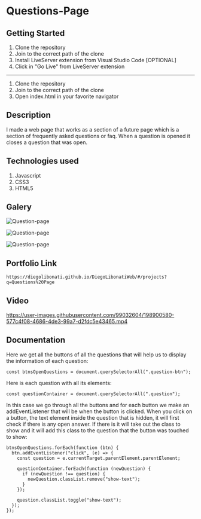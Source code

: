 # Questions-Page

## Getting Started

1. Clone the repository
2. Join to the correct path of the clone
3. Install LiveServer extension from Visual Studio Code [OPTIONAL]
4. Click in "Go Live" from LiveServer extension

---

1. Clone the repository
2. Join to the correct path of the clone
3. Open index.html in your favorite navigator

## Description

I made a web page that works as a section of a future page which is a section of frequently asked questions or faq. When a question is opened it closes a question that was open.

## Technologies used

1. Javascript
2. CSS3
3. HTML5

## Galery

![Question-page](https://raw.githubusercontent.com/DiegoLibonati/DiegoLibonatiWeb/main/data/projects/Javascript/Imagenes/faq-0.jpg)

![Question-page](https://raw.githubusercontent.com/DiegoLibonati/DiegoLibonatiWeb/main/data/projects/Javascript/Imagenes/faq-1.jpg)

![Question-page](https://raw.githubusercontent.com/DiegoLibonati/DiegoLibonatiWeb/main/data/projects/Javascript/Imagenes/faq-2.jpg)

## Portfolio Link

`https://diegolibonati.github.io/DiegoLibonatiWeb/#/projects?q=Questions%20Page`

## Video

https://user-images.githubusercontent.com/99032604/198900580-577c4f08-4686-4de3-99a7-d2fdc5e43465.mp4

## Documentation

Here we get all the buttons of all the questions that will help us to display the information of each question:

```
const btnsOpenQuestions = document.querySelectorAll(".question-btn");
```

Here is each question with all its elements:

```
const questionContainer = document.querySelectorAll(".question");
```

In this case we go through all the buttons and for each button we make an addEventListener that will be when the button is clicked. When you click on a button, the text element inside the question that is hidden, it will first check if there is any open answer. If there is it will take out the class to show and it will add this class to the question that the button was touched to show:

```
btnsOpenQuestions.forEach(function (btn) {
  btn.addEventListener("click", (e) => {
    const question = e.currentTarget.parentElement.parentElement;

    questionContainer.forEach(function (newQuestion) {
      if (newQuestion !== question) {
        newQuestion.classList.remove("show-text");
      }
    });

    question.classList.toggle("show-text");
  });
});
```
